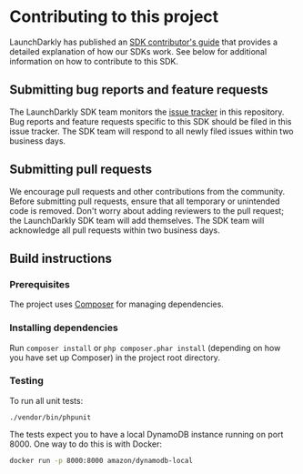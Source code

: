 # Contributing to this project

LaunchDarkly has published an [SDK contributor's guide](https://docs.launchdarkly.com/docs/sdk-contributors-guide) that provides a detailed explanation of how our SDKs work. See below for additional information on how to contribute to this SDK.

## Submitting bug reports and feature requests
 
The LaunchDarkly SDK team monitors the [issue tracker](https://github.com/launchdarkly/php-server-sdk-dynamodb/issues) in this repository. Bug reports and feature requests specific to this SDK should be filed in this issue tracker. The SDK team will respond to all newly filed issues within two business days.

## Submitting pull requests
 
We encourage pull requests and other contributions from the community. Before submitting pull requests, ensure that all temporary or unintended code is removed. Don't worry about adding reviewers to the pull request; the LaunchDarkly SDK team will add themselves. The SDK team will acknowledge all pull requests within two business days.

## Build instructions

### Prerequisites

The project uses [Composer](https://getcomposer.org/) for managing dependencies.

### Installing dependencies

Run `composer install` or `php composer.phar install` (depending on how you have set up Composer) in the project root directory.

### Testing

To run all unit tests:

```
./vendor/bin/phpunit
```

The tests expect you to have a local DynamoDB instance running on port 8000. One way to do this is with Docker:

```bash
docker run -p 8000:8000 amazon/dynamodb-local
```
